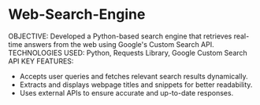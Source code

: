 # Web-Search-Engine
OBJECTIVE: Developed a Python-based search engine that retrieves real-time answers from the web using Google's Custom Search API.
TECHNOLOGIES USED: Python, Requests Library, Google Custom Search API
KEY FEATURES:
- Accepts user queries and fetches relevant search results dynamically.
- Extracts and displays webpage titles and snippets for better readability.
- Uses external APIs to ensure accurate and up-to-date responses.
